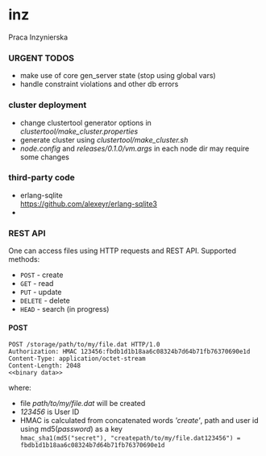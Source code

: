 inz
===

Praca Inzynierska

### URGENT TODOS
* make use of core gen_server state (stop using global vars)
* handle constraint violations and other db errors

### cluster deployment
* change clustertool generator options in *clustertool/make_cluster.properties*
* generate cluster using *clustertool/make_cluster.sh*
* *node.config* and *releases/0.1.0/vm.args* in each node dir may require some changes

### third-party code
* erlang-sqlite  
  https://github.com/alexeyr/erlang-sqlite3
*

### REST API
One can access files using HTTP requests and REST API. Supported methods:
* `POST` - create
* `GET` - read
* `PUT` - update
* `DELETE` - delete
* `HEAD` - search (in progress)

#### POST
```
POST /storage/path/to/my/file.dat HTTP/1.0
Authorization: HMAC 123456:fbdb1d1b18aa6c08324b7d64b71fb76370690e1d
Content-Type: application/octet-stream
Content-Length: 2048
<<binary data>>
```
where:
* file *path/to/my/file.dat* will be created
* *123456* is User ID
* HMAC is calculated from concatenated words *'create'*, path and user id using md5(*password*) as a key  
  `hmac_sha1(md5("secret"), "createpath/to/my/file.dat123456") = fbdb1d1b18aa6c08324b7d64b71fb76370690e1d`

